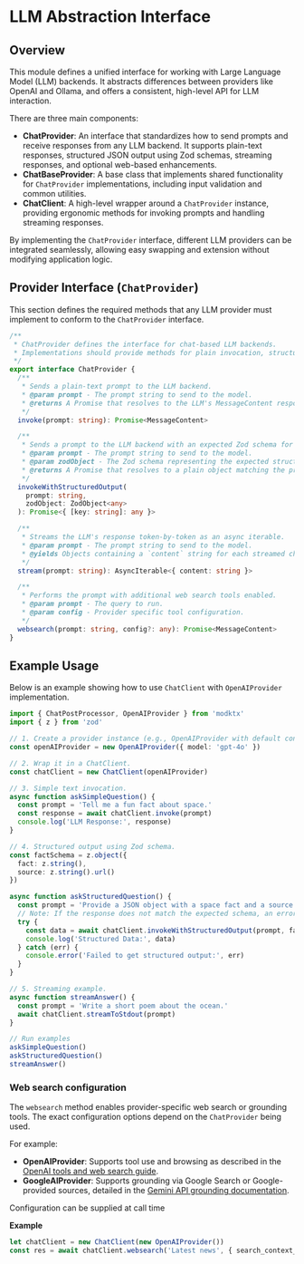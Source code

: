 # LLM Abstraction Interface

## Overview

This module defines a unified interface for working with Large Language Model (LLM) backends. It abstracts differences between providers like OpenAI and Ollama, and offers a consistent, high-level API for LLM interaction.

There are three main components:

- **ChatProvider**: An interface that standardizes how to send prompts and receive responses from any LLM backend. It supports plain-text responses, structured JSON output using Zod schemas, streaming responses, and optional web-based enhancements.
- **ChatBaseProvider**: A base class that implements shared functionality for `ChatProvider` implementations, including input validation and common utilities.
- **ChatClient**: A high-level wrapper around a `ChatProvider` instance, providing ergonomic methods for invoking prompts and handling streaming responses.

By implementing the `ChatProvider` interface, different LLM providers can be integrated seamlessly, allowing easy swapping and extension without modifying application logic.

## Provider Interface (`ChatProvider`)

This section defines the required methods that any LLM provider must implement to conform to the `ChatProvider` interface.

```ts
/**
 * ChatProvider defines the interface for chat-based LLM backends.
 * Implementations should provide methods for plain invocation, structured output, and streaming.
 */
export interface ChatProvider {
  /**
   * Sends a plain-text prompt to the LLM backend.
   * @param prompt - The prompt string to send to the model.
   * @returns A Promise that resolves to the LLM's MessageContent response.
   */
  invoke(prompt: string): Promise<MessageContent>

  /**
   * Sends a prompt to the LLM backend with an expected Zod schema for structured JSON output.
   * @param prompt - The prompt string to send to the model.
   * @param zodObject - The Zod schema representing the expected structure of the JSON response.
   * @returns A Promise that resolves to a plain object matching the provided schema.
   */
  invokeWithStructuredOutput(
    prompt: string,
    zodObject: ZodObject<any>
  ): Promise<{ [key: string]: any }>

  /**
   * Streams the LLM's response token-by-token as an async iterable.
   * @param prompt - The prompt string to send to the model.
   * @yields Objects containing a `content` string for each streamed chunk.
   */
  stream(prompt: string): AsyncIterable<{ content: string }>

  /**
   * Performs the prompt with additional web search tools enabled.
   * @param prompt - The query to run.
   * @param config - Provider specific tool configuration.
   */
  websearch(prompt: string, config?: any): Promise<MessageContent>
}
```

## Example Usage

Below is an example showing how to use `ChatClient` with `OpenAIProvider` implementation.

```ts
import { ChatPostProcessor, OpenAIProvider } from 'modktx'
import { z } from 'zod'

// 1. Create a provider instance (e.g., OpenAIProvider with default config).
const openAIProvider = new OpenAIProvider({ model: 'gpt-4o' })

// 2. Wrap it in a ChatClient.
const chatClient = new ChatClient(openAIProvider)

// 3. Simple text invocation.
async function askSimpleQuestion() {
  const prompt = 'Tell me a fun fact about space.'
  const response = await chatClient.invoke(prompt)
  console.log('LLM Response:', response)
}

// 4. Structured output using Zod schema.
const factSchema = z.object({
  fact: z.string(),
  source: z.string().url()
})

async function askStructuredQuestion() {
  const prompt = 'Provide a JSON object with a space fact and a source URL.'
  // Note: If the response does not match the expected schema, an error will be thrown.
  try {
    const data = await chatClient.invokeWithStructuredOutput(prompt, factSchema)
    console.log('Structured Data:', data)
  } catch (err) {
    console.error('Failed to get structured output:', err)
  }
}

// 5. Streaming example.
async function streamAnswer() {
  const prompt = 'Write a short poem about the ocean.'
  await chatClient.streamToStdout(prompt)
}

// Run examples
askSimpleQuestion()
askStructuredQuestion()
streamAnswer()
```

### Web search configuration

The `websearch` method enables provider-specific web search or grounding tools. The exact configuration options depend on the `ChatProvider` being used.

For example:

- **OpenAIProvider**: Supports tool use and browsing as described in the [OpenAI tools and web search guide](https://platform.openai.com/docs/guides/tools-web-search).
- **GoogleAIProvider**: Supports grounding via Google Search or Google-provided sources, detailed in the [Gemini API grounding documentation](https://ai.google.dev/gemini-api/docs/grounding?lang=javascript).

Configuration can be supplied at call time

**Example**

```ts
let chatClient = new ChatClient(new OpenAIProvider())
const res = await chatClient.websearch('Latest news', { search_context_size: 'large' })
```
